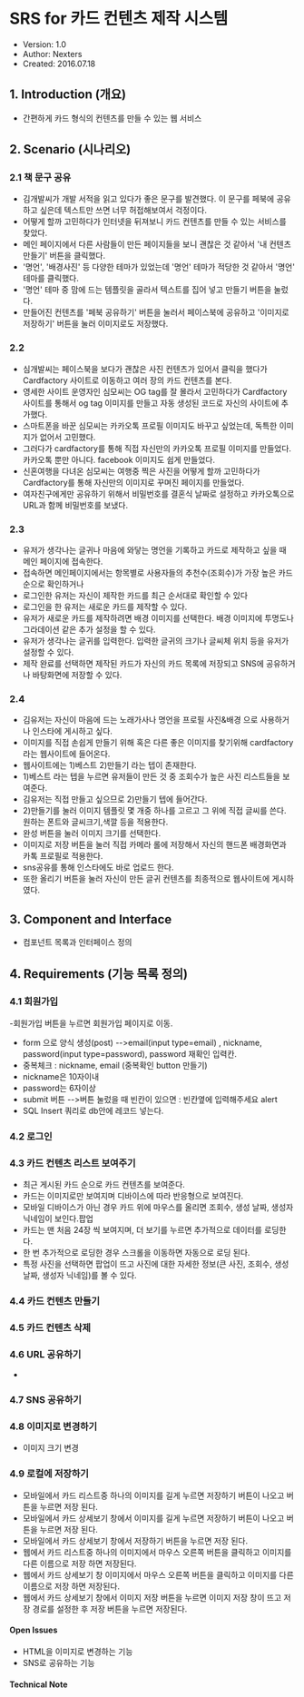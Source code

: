# SRS for 카드 컨텐츠 제작 시스템

- Version: 1.0
- Author: Nexters
- Created: 2016.07.18

## 1. Introduction (개요)
- 간편하게 카드 형식의 컨텐츠를 만들 수 있는 웹 서비스


## 2. Scenario (시나리오)
### 2.1 책 문구 공유
- 김개발씨가 개발 서적을 읽고 있다가 좋은 문구를 발견했다. 이 문구를 페북에 공유하고 싶은데 텍스트만 쓰면 너무 허접해보여서 걱정이다.
- 어떻게 할까 고민하다가 인터넷을 뒤져보니 카드 컨텐츠를 만들 수 있는 서비스를 찾았다.
- 메인 페이지에서 다른 사람들이 만든 페이지들을 보니 괜찮은 것 같아서 '내 컨텐츠 만들기' 버튼을 클릭했다.
- '명언', '배경사진' 등 다양한 테마가 있었는데 '명언' 테마가 적당한 것 같아서 '명언' 테마를 클릭했다.
- '명언' 테마 중 맘에 드는 템플릿을 골라서 텍스트를 집어 넣고 만들기 버튼을 눌렀다.
- 만들어진 컨텐츠를 '페북 공유하기' 버튼을 눌러서 페이스북에 공유하고 '이미지로 저장하기' 버튼을 눌러 이미지로도 저장했다. 

### 2.2
- 심개발씨는 페이스북을 보다가 괜찮은 사진 컨텐츠가 있어서 클릭을 했다가 Cardfactory 사이트로 이동하고 여러 장의 카드 컨텐츠를 본다.
- 영세한 사이트 운영자인 심모씨는 OG tag를 잘 몰라서 고민하다가 Cardfactory 사이트를 통해서 og tag 이미지를 만들고 자동 생성된 코드로 자신의 사이트에 추가했다.
- 스마트폰을 바꾼 심모씨는 카카오톡 프로필 이미지도 바꾸고 싶었는데, 독특한 이미지가 없어서 고민했다.
- 그러다가 cardfactory를 통해 직접 자신만의 카카오톡 프로필 이미지를 만들었다. 카카오톡 뿐만 아니다. facebook 이미지도 쉽게 만들었다.
- 신혼여행을 다녀온 심모씨는 여행중 찍은 사진을 어떻게 할까 고민하다가 Cardfactory를 통해 자신만의 이미지로 꾸며진 페이지를 만들었다.
- 여자친구에게만 공유하기 위해서 비밀번호를 결혼식 날짜로 설정하고 카카오톡으로 URL과 함께 비밀번호를 보냈다.

### 2.3
- 유저가 생각나는 글귀나 마음에 와닿는 명언을 기록하고 카드로 제작하고 싶을 때 메인 페이지에 접속한다.
- 접속하면 메인페이지에서는 항목별로 사용자들의 추천수(조회수)가 가장 높은 카드순으로 확인하거나
- 로그인한 유저는 자신이 제작한 카드를 최근 순서대로 확인할 수 있다
- 로그인을 한 유저는 새로운 카드를 제작할 수 있다.
- 유저가 새로운 카드를 제작하려면 배경 이미지를 선택한다. 배경 이미지에 투명도나 그라데이션 같은 추가 설정을 할 수 있다.
- 유저가 생각나는 글귀를 입력한다. 입력한 글귀의 크기나 글씨체 위치 등을 유저가 설정할 수 있다.
- 제작 완료를 선택하면 제작된 카드가 자신의 카드 목록에 저장되고 SNS에 공유하거나 바탕화면에 저장할 수 있다.

### 2.4
- 김유저는 자신이 마음에 드는 노래가사나 명언을 프로필 사진&배경 으로 사용하거나 인스타에 게시하고 싶다.
- 이미지를 직접 손쉽게 만들기 위해 혹은 다른 좋은 이미지를 찾기위해 cardfactory 라는 웹사이트에 들어온다. 
- 웹사이트에는 1)베스트 2)만들기 라는 텝이 존재한다.
- 1)베스트 라는 텝을 누르면 유저들이 만든 것 중 조회수가 높은 사진 리스트들을 보여준다.
- 김유저는 직접 만들고 싶으므로 2)만들기 텝에 들어간다.
- 2)만들기를 눌러 이미지 템플릿 몇 개중 하나를 고르고 그 위에 직접 글씨를 쓴다. 원하는 폰트와 글씨크기,색깔 등을 적용한다.
- 완성 버튼을 눌러 이미지 크기를 선택한다. 
- 이미지로 저장 버튼을 눌러 직접 카메라 롤에 저장해서 자신의 핸드폰 배경화면과 카톡 프로필로 적용한다.
- sns공유를 통해 인스타에도 바로 업로드 한다.
- 또한 올리기 버튼을 눌러 자신이 만든 글귀 컨텐츠를 최종적으로 웹사이트에 게시하였다.



## 3. Component and Interface 
- 컴포넌트 목록과 인터페이스 정의


## 4. Requirements (기능 목록 정의)
### 4.1 회원가입
-회원가입 버튼을 누르면 회원가입 페이지로 이동.
- form 으로 양식 생성(post)
-->email(input type=email) , nickname, password(input type=password), password 재확인 입력칸. 
- 중복체크 : nickname, email (중복확인 button 만들기)
- nickname은 10자이내
- password는 6자이상
- submit 버튼
-->버튼 눌렀을 때 빈칸이 있으면 : 빈칸옆에 입력해주세요 alert
- SQL Insert 쿼리로 db안에 레코드 넣는다.

### 4.2 로그인

### 4.3 카드 컨텐츠 리스트 보여주기
- 최근 게시된 카드 순으로 카드 컨텐츠를 보여준다.
- 카드는 이미지로만 보여지며 디바이스에 따라 반응형으로 보여진다.
- 모바일 디바이스가 아닌 경우 카드 위에 마우스를 올리면 조회수, 생성 날짜, 생성자 닉네임이 보인다.팝업
- 카드는 맨 처음 24장 씩 보여지며, 더 보기를 누르면 추가적으로 데이터를 로딩한다.
- 한 번 추가적으로 로딩한 경우 스크롤을 이동하면 자동으로 로딩 된다.
- 특정 사진을 선택하면 팝업이 뜨고 사진에 대한 자세한 정보(큰 사진, 조회수, 생성 날짜, 생성자 닉네임)를 볼 수 있다.

### 4.4 카드 컨텐츠 만들기

### 4.5 카드 컨텐츠 삭제

### 4.6 URL 공유하기
- 

### 4.7 SNS 공유하기

### 4.8 이미지로 변경하기
- 이미지 크기 변경

### 4.9 로컬에 저장하기
- 모바일에서 카드 리스트중 하나의 이미지를 길게 누르면 저장하기 버튼이 나오고 버튼을 누르면 저장 된다.
- 모바일에서 카드 상세보기 창에서 이미지를 길게 누르면 저장하기 버튼이 나오고 버튼을 누르면 저장 된다.
- 모바일에서 카드 상세보기 창에서 저장하기 버튼을 누르면 저장 된다.
- 웹에서 카드 리스트중 하나의 이미지에서 마우스 오른쪽 버튼을 클릭하고 이미지를 다른 이름으로 저장 하면 저장된다.
- 웹에서 카드 상세보기 창 이미지에서 마우스 오른쪽 버튼을 클릭하고 이미지를 다른 이름으로 저장 하면 저장된다.
- 웹에서 카드 상세보기 창에서 이미지 저장 버튼을 누르면 이미지 저장 창이 뜨고 저장 경로를 설정한 후 저장 버튼을 누르면 저장된다.

#### **Open Issues**
- HTML을 이미지로 변경하는 기능
- SNS로 공유하는 기능

#### **Technical Note**


